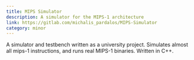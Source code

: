 ```yaml
---
title: MIPS Simulator
description: A simulator for the MIPS-1 architecture
link: https://gitlab.com/michalis_pardalos/MIPS-Simulator
category: minor
---
```


A simulator and testbench written as a university project. Simulates almost all
mips-1 instructions, and runs real MIPS-1 binaries. Written in C++.

